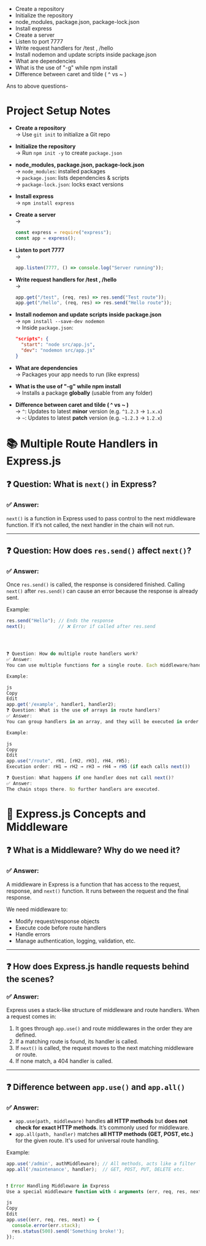 - Create a repository
- Initialize the repository
- node_modules, package.json, package-lock.json
- Install express
- Create a server
- Listen to port 7777
- Write request handlers for /test , /hello
- Install nodemon and update scripts inside package.json
- What are dependencies
- What is the use of "-g" while npm install
- Difference between caret and tilde ( ^ vs ~ )

Ans to above questions-

# Project Setup Notes

- **Create a repository**  
  → Use `git init` to initialize a Git repo

- **Initialize the repository**  
  → Run `npm init -y` to create `package.json`

- **node_modules, package.json, package-lock.json**  
  → `node_modules`: installed packages  
  → `package.json`: lists dependencies & scripts  
  → `package-lock.json`: locks exact versions

- **Install express**  
  → `npm install express`

- **Create a server**  
  →

  ```js
  const express = require("express");
  const app = express();
  ```

- **Listen to port 7777**  
  →

  ```js
  app.listen(7777, () => console.log("Server running"));
  ```

- **Write request handlers for /test , /hello**  
  →

  ```js
  app.get("/test", (req, res) => res.send("Test route"));
  app.get("/hello", (req, res) => res.send("Hello route"));
  ```

- **Install nodemon and update scripts inside package.json**  
  → `npm install --save-dev nodemon`  
  → Inside `package.json`:

  ```json
  "scripts": {
    "start": "node src/app.js",
    "dev": "nodemon src/app.js"
  }
  ```

- **What are dependencies**  
  → Packages your app needs to run (like express)

- **What is the use of "-g" while npm install**  
  → Installs a package **globally** (usable from any folder)

- **Difference between caret and tilde ( ^ vs ~ )**  
  → `^`: Updates to latest **minor** version (e.g. `^1.2.3` → `1.x.x`)  
  → `~`: Updates to latest **patch** version (e.g. `~1.2.3` → `1.2.x`)

# 📚 Multiple Route Handlers in Express.js

## ❓ Question: What is `next()` in Express?

### ✅ Answer:

`next()` is a function in Express used to pass control to the next middleware function. If it’s not called, the next handler in the chain will not run.

---

## ❓ Question: How does `res.send()` affect `next()`?

### ✅ Answer:

Once `res.send()` is called, the response is considered finished. Calling `next()` after `res.send()` can cause an error because the response is already sent.

Example:

```js
res.send("Hello"); // Ends the response
next();            // ❌ Error if called after res.send




❓ Question: How do multiple route handlers work?
✅ Answer:
You can use multiple functions for a single route. Each middleware/handler is executed in order, and must call next() to continue to the next one.

Example:

js
Copy
Edit
app.get('/example', handler1, handler2);
❓ Question: What is the use of arrays in route handlers?
✅ Answer:
You can group handlers in an array, and they will be executed in order. Useful for modular middleware.

Example:

js
Copy
Edit
app.use("/route", rH1, [rH2, rH3], rH4, rH5);
Execution order: rH1 → rH2 → rH3 → rH4 → rH5 (if each calls next())

❓ Question: What happens if one handler does not call next()?
✅ Answer:
The chain stops there. No further handlers are executed.

```
# 📘 Express.js Concepts and Middleware

## ❓ What is a Middleware? Why do we need it?
### ✅ Answer:
A middleware in Express is a function that has access to the request, response, and `next()` function. It runs between the request and the final response.

We need middleware to:
- Modify request/response objects
- Execute code before route handlers
- Handle errors
- Manage authentication, logging, validation, etc.

---

## ❓ How does Express.js handle requests behind the scenes?
### ✅ Answer:
Express uses a stack-like structure of middleware and route handlers. When a request comes in:
1. It goes through `app.use()` and route middlewares in the order they are defined.
2. If a matching route is found, its handler is called.
3. If `next()` is called, the request moves to the next matching middleware or route.
4. If none match, a 404 handler is called.

---

## ❓ Difference between `app.use()` and `app.all()`
### ✅ Answer:
- `app.use(path, middleware)` handles **all HTTP methods** but **does not check for exact HTTP methods**. It’s commonly used for middleware.
- `app.all(path, handler)` matches **all HTTP methods (GET, POST, etc.)** for the given route. It's used for universal route handling.

Example:
```js
app.use('/admin', authMiddleware); // All methods, acts like a filter
app.all('/maintenance', handler);  // GET, POST, PUT, DELETE etc.


❗ Error Handling Middleware in Express
Use a special middleware function with 4 arguments (err, req, res, next):

js
Copy
Edit
app.use((err, req, res, next) => {
  console.error(err.stack);
  res.status(500).send('Something broke!');
});
